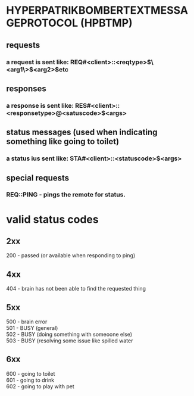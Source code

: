 # HYPERPATRIKBOMBERTEXTMESSAGEPROTOCOL (HPBTMP)

## requests
### a request is sent like: REQ#\<client\>::\<reqtype\>$\<arg1\>$\<arg2\>$etc
## responses
### a response is sent like: RES#\<client\>::\<responsetype\>@\<satuscode\>$\<args\>
## status messages (used when indicating something like going to toilet)
### a status ius sent like: STA#\<client\>::\<statuscode\>$\<args\>

## special requests
### REQ::PING - pings the remote for status.

# valid status codes
## 2xx
200 - passed (or available when responding to ping)
## 4xx
404 - brain has not been able to find the requested thing
## 5xx
500 - brain error<br>
501 - BUSY (general)<br>
502 - BUSY (doing something with someoone else)<br>
503 - BUSY (resolving some issue like spilled water
## 6xx
600 - going to toilet<br>
601 - going to drink<br>
602 - going to play with pet
